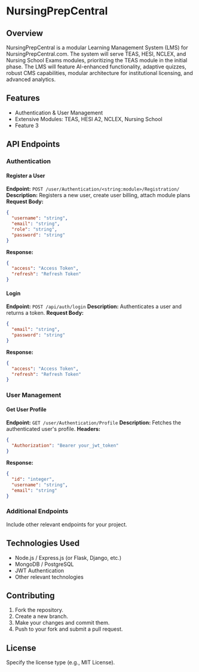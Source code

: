 # NursingPrepCentral

## Overview
NursingPrepCentral is a modular Learning Management System (LMS) for NursingPrepCentral.com. The system will serve TEAS, HESI, NCLEX, and Nursing School Exams modules, prioritizing the TEAS module in the initial phase. The LMS will feature AI-enhanced functionality, adaptive quizzes, robust CMS capabilities, modular architecture for institutional licensing, and advanced analytics.

## Features
- Authentication & User Management
- Extensive Modules: TEAS, HESI A2, NCLEX, Nursing School 
- Feature 3

<!-- ## Installation
```sh
# Clone the repository
git clone https://github.com/yourusername/yourproject.git

# Navigate to the project directory
cd yourproject

# Install dependencies
npm install  # or pip install -r requirements.txt

# Start the application
npm start  # or python app.py
``` -->

## API Endpoints
### Authentication
#### Register a User
**Endpoint:** `POST /user/Authentication/<string:module>/Registration/`
**Description:** Registers a new user, create user billing, attach module plans
**Request Body:**
```json
{
  "username": "string",
  "email": "string",
  "role": "string",
  "password": "string"
}
```
**Response:**
```json
{
  "access": "Access Token", 
  "refresh": "Refresh Token"
}
```

#### Login
**Endpoint:** `POST /api/auth/login`
**Description:** Authenticates a user and returns a token.
**Request Body:**
```json
{
  "email": "string",
  "password": "string"
}
```
**Response:**
```json
{
  "access": "Access Token", 
  "refresh": "Refresh Token"
}
```

### User Management
#### Get User Profile
**Endpoint:** `GET /user/Authentication/Profile`
**Description:** Fetches the authenticated user's profile.
**Headers:**
```json
{
  "Authorization": "Bearer your_jwt_token"
}
```
**Response:**
```json
{
  "id": "integer",
  "username": "string",
  "email": "string"
}
```

### Additional Endpoints
Include other relevant endpoints for your project.

## Technologies Used
- Node.js / Express.js (or Flask, Django, etc.)
- MongoDB / PostgreSQL
- JWT Authentication
- Other relevant technologies

## Contributing
1. Fork the repository.
2. Create a new branch.
3. Make your changes and commit them.
4. Push to your fork and submit a pull request.

## License
Specify the license type (e.g., MIT License).



